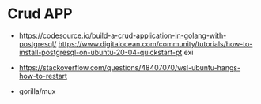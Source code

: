 # Crud APP

- https://codesource.io/build-a-crud-application-in-golang-with-postgresql/
https://www.digitalocean.com/community/tutorials/how-to-install-postgresql-on-ubuntu-20-04-quickstart-pt
exi
- https://stackoverflow.com/questions/48407070/wsl-ubuntu-hangs-how-to-restart

- gorilla/mux

